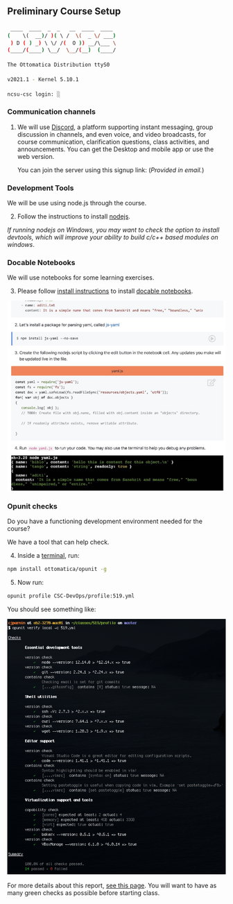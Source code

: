 
## Preliminary Course Setup

```bash
 ____  ____  _  _   __  ____  ____ 
(    \(  __)/ )( \ /  \(  _ \/ ___)
 ) D ( ) _) \ \/ /(  O )) __/\___ \
(____/(____) \__/  \__/(__)  (____/

The Ottomatica Distribution ttyS0

v2021.1 - Kernel 5.10.1

ncsu-csc login: ░
```

### Communication channels

1. We will use [Discord](https://discord.com/), a platform supporting instant messaging, group discussion in channels, and even voice, and video broadcasts, for course communication, clarification questions, class activities, and announcements. You can get the Desktop and mobile app or use the web version.  

    You can join the server using this signup link:
    (_Provided in email._)

### Development Tools

We will be use using node.js through the course.

2. Follow the instructions to install [nodejs](https://nodejs.org/en/). 

_If running nodejs on Windows, you may want to check the option to install devtools, which will improve your ability to build c/c++ based modules on windows_.

### Docable Notebooks

We will use notebooks for some learning exercises.

3. Please follow [install instructions](https://github.com/ottomatica/docable-notebooks/blob/master/docs/install.md) to install [docable notebooks](https://github.com/ottomatica/docable-notebooks).

![docable](imgs/docable-term.jpeg)


### Opunit checks

Do you have a functioning development environment needed for the course? 

We have a tool that can help check.

4. Inside a [terminal](https://github.com/chrisparnin/EngineeringBasics/blob/master/Shells.md#shells), run:

```bash
npm install ottomatica/opunit -g
```

5. Now run:

```bash
opunit profile CSC-DevOps/profile:519.yml
```

You should see something like:

![opunit-pass](imgs/opunit-pass.png)

For more details about this report, [see this page](https://github.com/CSC-DevOps/profile). You will want to have as many green checks as possible before starting class.




